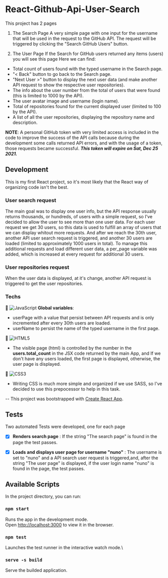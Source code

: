 # React-Github-Api-User-Search

This project has 2 pages

1. The Search Page
A very simple page with one input for the username that will be used in the request to the GitHub API.
The request will be triggered by clicking the "Search GitHub Users" button.

2. The User Page
If the Search for GitHub users returned any items (users) you will see this page
Here we can find:
- Total count of users found with the typed username in the Search page.
- "< Back" button to go back to the Search page.
- "Next User >" button to display the next user data (and make another API request to show the respective user repositories).
- The info about the user number from the total of users that were found (this is limited to 1000 by the API).
- The user avatar image and username (login name).
- Total of repositories found for the current displayed user (limited to 100 by the API).
- A list of all the user repositories, displaying the repository name and description.

**NOTE**: A personal GitHub token with very limited access is included in the code to improve the success of the API calls because during the development some calls returned API errors, and with the usage of a token, those requests became successful.
***This token will expire on Sat, Dec 25 2021.***


## Development
This is my first React project, so it's most likely that the React way of organizing code isn't the best.

### User search request
The main goal was to display one user info, but the API response usually returns thousands, or hundreds, of users with a simple request, so I've decided to allow the user to see more than one user data.
For each user request we get 30 users, so this data is used to fulfill an array of users that we can display whitout more requests. And after we reach the 30th user, another API user search request is triggered, and another 30 users are loaded (limited to approximately 1000 users in total).
To manage this additional requests and load different user data, a per_page variable was added, which is increased at every request for additional 30 users.

### User repositories request
When the user data is displayed, at it's change, another API request is triggered to get the user repositories.

### Techs
    
📌 ![JavaScript](https://img.shields.io/badge/-JavaScript-F7B93E?style=flat-square&logo=javascript&logoColor=fff)
**Global variables**:
- userPage with a value that persist between API requests and is only incremented after every 30th users are loaded.
- userName to persist the name of the typed username in the first page.

📌 ![HTML5](https://img.shields.io/badge/-HTML5-E34F26?style=flat-square&logo=html5&logoColor=white) 
- The visible page (html) is controlled by the number in the **users.total_count** in the JSX code returned by the main App, and If we don't have any users loaded, the first page is displayed, otherwise, the user page is displayed.

📌  ![CSS3](https://img.shields.io/badge/-CSS3-549FDE?style=flat-square&logo=css3&logoColor=white)
- Writing CSS is much more simple and organized if we use SASS, so I've decided to use this prepocessor to help in this task.


--
This project was bootstrapped with [Create React App](https://github.com/facebook/create-react-app).


## Tests
Two automated Tests were developed, one for each page
- [x] **Renders search page** : If the string "The search page" is found in the page the test passes.
- [x] **Loads and displays user page for username "nuno"** : The username is set to "nuno" and a API search user request is triggered,and, after the string "The user page" is displayed, if the user login name "nuno" is found in the page, the test passes.


## Available Scripts

In the project directory, you can run:


### `npm start`

Runs the app in the development mode.\
Open [http://localhost:3000](http://localhost:3000) to view it in the browser.


### `npm test`

Launches the test runner in the interactive watch mode.\


### `serve -s build`

Serve the builded application.